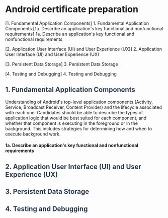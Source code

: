 # Android certificate preparation

[1. Fundamental Application Components] 1. Fundamental Application Components
[1a. Describe an application's key functional and nonfunctional requirements] 1a. Describe an application's key functional and nonfunctional requirements

[2. Application User Interface (UI) and User Experience (UX)] 2. Application User Interface (UI) and User Experience (UX)

[3. Persistent Data Storage] 3. Persistent Data Storage

[4. Testing and Debugging] 4. Testing and Debugging

## <span style="color: #2c3e50;">1. Fundamental Application Components
Understanding of Android's top-level application components (Activity, Service, Broadcast Receiver, Content Provider) and the lifecycle associated with each one. Candidates should be able to describe the types of application logic that would be best suited for each component, and whether that component is executing in the foreground or in the background. This includes strategies for determining how and when to execute background work.

#### 1a. Describe an application's key functional and nonfunctional requirements


## <span style="color: #2c3e50;">2. Application User Interface (UI) and User Experience (UX)

## <span style="color: #2c3e50;">3. Persistent Data Storage

## <span style="color: #2c3e50;">4. Testing and Debugging
